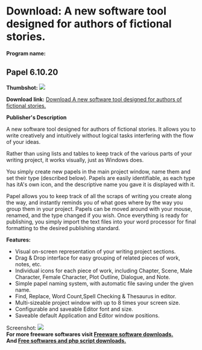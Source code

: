 # Download: A new software tool designed for authors of fictional stories.

**Program name:**

## Papel 6.10.20

  
**Thumbshot:** ![](http://www.freewarefiles.com/screenshot/papel_md.gif)   
  
**Download link:** [Download A new software tool designed for authors of fictional stories.](http://freesoftwares.boysofts.com/Papel_program_20709.html)  
  


**Publisher's Description**  
  


A new software tool designed for authors of fictional stories. It allows you to write creatively and intuitively without logical tasks interfering with the flow of your ideas. 

Rather than using lists and tables to keep track of the various parts of your writing project, it works visually, just as Windows does.

You simply create new papels in the main project window, name them and set their type (described below). Papels are easily identifiable, as each type has itA's own icon, and the descriptive name you gave it is displayed with it.

Papel allows you to keep track of all the scraps of writing you create along the way, and instantly reminds you of what goes where by the way you group them in your project. Papels can be moved around with your mouse, renamed, and the type changed if you wish. Once everything is ready for publishing, you simply import the text files into your word processor for final formatting to the desired publishing standard.

**Features:**

  * Visual on-screen representation of your writing project sections. 
  * Drag & Drop interface for easy grouping of related pieces of work, notes, etc. 
  * Individual icons for each piece of work, including Chapter, Scene, Male Character, Female Character, Plot Outline, Dialogue, and Note. 
  * Simple papel naming system, with automatic file saving under the given name. 
  * Find, Replace, Word Count,Spell Checking & Thesaurus in editor. 
  * Multi-sizeable project window with up to 8 times your screen size. 
  * Configurable and saveable Editor font and size. 
  * Saveable default Application and Editor window positions. 

  
  
Screenshot: ![](http://www.freewarefiles.com/screenshot/papel.gif)   
**For more freeware softwares visit [Freeware software downloads.](http://freesoftwares.boysofts.com/)**   
**And [Free softwares and php script downloads.](http://www.boysofts.com/)**
